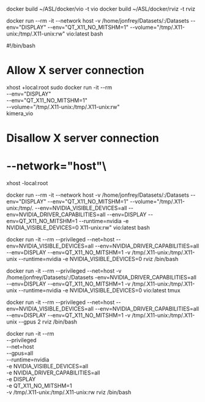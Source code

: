 docker build ~/ASL/docker/vio -t vio
docker build ~/ASL/docker/rviz -t rviz

docker run --rm -it --network host -v /home/jonfrey/Datasets/:/Datasets --env="DISPLAY" --env="QT_X11_NO_MITSHM=1" --volume="/tmp/.X11-unix:/tmp/.X11-unix:rw"  vio:latest bash


#!/bin/bash

# Allow X server connection
xhost +local:root
sudo docker run -it --rm \
    --env="DISPLAY" \
    --env="QT_X11_NO_MITSHM=1" \
    --volume="/tmp/.X11-unix:/tmp/.X11-unix:rw" \
    kimera_vio
# Disallow X server connection
#   --network="host"\
xhost -local:root

docker run --rm -it --network host -v /home/jonfrey/Datasets/:/Datasets --env="DISPLAY" --env="QT_X11_NO_MITSHM=1" --volume="/tmp/.X11-unix:/tmp/.  --env=NVIDIA_VISIBLE_DEVICES=all --env=NVIDIA_DRIVER_CAPABILITIES=all --env=DISPLAY --env=QT_X11_NO_MITSHM=1 --runtime=nvidia -e NVIDIA_VISIBLE_DEVICES=0 X11-unix:rw" vio:latest bash

docker run -it --rm --privileged --net=host --env=NVIDIA_VISIBLE_DEVICES=all --env=NVIDIA_DRIVER_CAPABILITIES=all --env=DISPLAY --env=QT_X11_NO_MITSHM=1 -v /tmp/.X11-unix:/tmp/.X11-unix  --runtime=nvidia -e NVIDIA_VISIBLE_DEVICES=0 rviz /bin/bash


docker run -it --rm --privileged --net=host -v /home/jonfrey/Datasets/:/Datasets -env=NVIDIA_DRIVER_CAPABILITIES=all --env=DISPLAY --env=QT_X11_NO_MITSHM=1 -v /tmp/.X11-unix:/tmp/.X11-unix --runtime=nvidia -e NVIDIA_VISIBLE_DEVICES=0 vio:latest tmux


docker run -it --rm --privileged --net=host --env=NVIDIA_VISIBLE_DEVICES=all --env=NVIDIA_DRIVER_CAPABILITIES=all --env=DISPLAY --env=QT_X11_NO_MITSHM=1 -v /tmp/.X11-unix:/tmp/.X11-unix --gpus 2 rviz /bin/bash



docker run -it --rm \
--privileged \
--net=host \
--gpus=all \
--runtime=nvidia \
-e NVIDIA_VISIBLE_DEVICES=all \
-e NVIDIA_DRIVER_CAPABILITIES=all \
-e DISPLAY \
-e QT_X11_NO_MITSHM=1 \
-v /tmp/.X11-unix:/tmp/.X11-unix:rw rviz /bin/bash